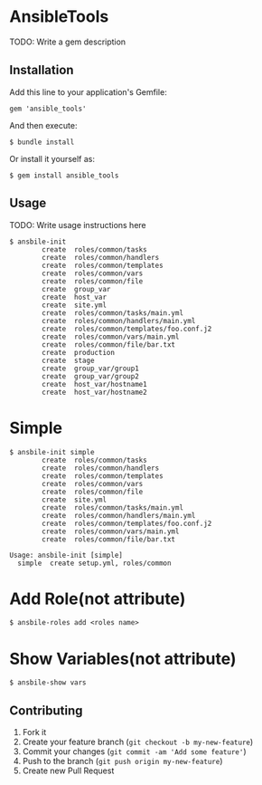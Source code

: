 # AnsibleTools

TODO: Write a gem description

## Installation

Add this line to your application's Gemfile:

    gem 'ansible_tools'

And then execute:

    $ bundle install

Or install it yourself as:

    $ gem install ansible_tools

## Usage

TODO: Write usage instructions here

```
$ ansbile-init
		create	roles/common/tasks
		create	roles/common/handlers
		create	roles/common/templates
		create	roles/common/vars
		create	roles/common/file
		create	group_var
		create	host_var
		create	site.yml
		create	roles/common/tasks/main.yml
		create	roles/common/handlers/main.yml
		create	roles/common/templates/foo.conf.j2
		create	roles/common/vars/main.yml
		create	roles/common/file/bar.txt
		create	production
		create	stage
		create	group_var/group1
		create	group_var/group2
		create	host_var/hostname1
		create	host_var/hostname2
```

# Simple
```
$ ansbile-init simple
		create	roles/common/tasks
		create	roles/common/handlers
		create	roles/common/templates
		create	roles/common/vars
		create	roles/common/file
		create	site.yml
		create	roles/common/tasks/main.yml
		create	roles/common/handlers/main.yml
		create	roles/common/templates/foo.conf.j2
		create	roles/common/vars/main.yml
		create	roles/common/file/bar.txt
```

```
Usage: ansbile-init [simple]
  simple  create setup.yml, roles/common
```

# Add Role(not attribute)
```
$ ansbile-roles add <roles name>
```

# Show Variables(not attribute)
```
$ ansbile-show vars
```

## Contributing

1. Fork it
2. Create your feature branch (`git checkout -b my-new-feature`)
3. Commit your changes (`git commit -am 'Add some feature'`)
4. Push to the branch (`git push origin my-new-feature`)
5. Create new Pull Request
